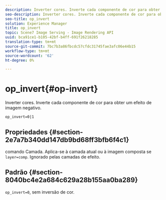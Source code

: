 ```yaml
---
description: Inverter cores. Inverte cada componente de cor para obter um efeito de imagem negativo.
seo-description: Inverter cores. Inverte cada componente de cor para obter um efeito de imagem negativo.
seo-title: op_invert
solution: Experience Manager
title: op_invert
topic: Scene7 Image Serving - Image Rendering API
uuid: bca91ce1-b105-42bf-b4ff-691f26218285
translation-type: tm+mt
source-git-commit: 7bc7b3a86fbcdc57cfdc31745fae3afc06e44b15
workflow-type: tm+mt
source-wordcount: '62'
ht-degree: 0%

---
```



# op_invert{#op-invert}

Inverter cores. Inverte cada componente de cor para obter um efeito de imagem negativo.

`op_invert=0|1`

## Propriedades {#section-2e7a7b340dd147db9bd68ff3bfb6f4c1}

comando Camada. Aplica-se à camada atual ou à imagem composta se `layer=comp`. Ignorado pelas camadas de efeito.

## Padrão {#section-8040bc4e2a684c629a28b155aa0ba289}

`op_invert=0`, sem inversão de cor.
